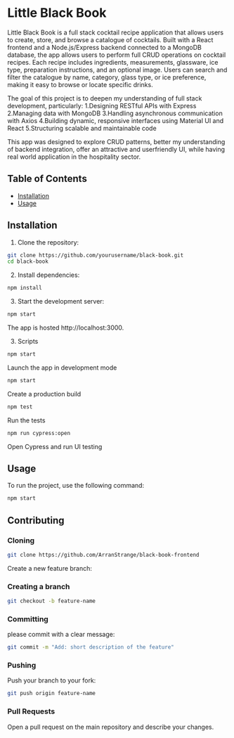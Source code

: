 # Little Black Book

Little Black Book is a full stack cocktail recipe application that allows users to create, store, and browse a catalogue of cocktails. Built with a React frontend and a Node.js/Express backend connected to a MongoDB database, the app allows users to perform full CRUD operations on cocktail recipes.
Each recipe includes ingredients, measurements, glassware, ice type, preparation instructions, and an optional image. Users can search and filter the catalogue by name, category, glass type, or ice preference, making it easy to browse or locate specific drinks.

The goal of this project is to deepen my understanding of full stack development, particularly:
1.Designing RESTful APIs with Express
2.Managing data with MongoDB
3.Handling asynchronous communication with Axios
4.Building dynamic, responsive interfaces using Material UI and React
5.Structuring scalable and maintainable code

This app was designed to explore CRUD patterns, better my understanding of backend integration, offer an attractive and userfriendly UI, while having real world application in the hospitality sector.

## Table of Contents

- [Installation](#installation)
- [Usage](#usage)

## Installation

1. Clone the repository:

```bash
git clone https://github.com/yourusername/black-book.git
cd black-book
```

2. Install dependencies:

```bash
npm install
```

3. Start the development server:

```bash
npm start
```

The app is hosted http://localhost:3000.

3. Scripts

```bash
npm start
```

Launch the app in development mode

```bash
npm start
```

Create a production build

```bash
npm test
```

Run the tests

```bash
npm run cypress:open
```

Open Cypress and run UI testing

## Usage

To run the project, use the following command:

```bash
npm start
```

## Contributing

### Cloning

```bash
git clone https://github.com/ArranStrange/black-book-frontend
```

Create a new feature branch:

### Creating a branch

```bash
git checkout -b feature-name
```

### Committing

please commit with a clear message:

```bash
git commit -m "Add: short description of the feature"
```

### Pushing

Push your branch to your fork:

```bash
git push origin feature-name
```

### Pull Requests

Open a pull request on the main repository and describe your changes.
